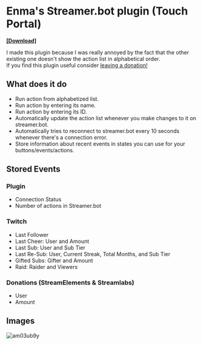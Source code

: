 # Enma's Streamer.bot plugin (Touch Portal)
[**[Download]**](https://github.com/EnmaDarei/tp_streamerbot_plugin/releases/latest)

I made this plugin because I was really annoyed by the fact that the other existing one doesn't show the action list in alphabetical order.<br>
If you find this plugin useful consider [leaving a donation!](https://ko-fi.com/enmadarei)
## What does it do
- Run action from alphabetized list.
- Run action by entering its name.
- Run action by entering its ID.
- Automatically update the action list whenever you make changes to it on streamer.bot.
- Automatically tries to reconnect to streamer.bot every 10 seconds whenever there's a connection error.
- Store information about recent events in states you can use for your buttons/events/actions.
## Stored Events
### Plugin
- Connection Status
- Number of actions in Streamer.bot

### Twitch
- Last Follower
- Last Cheer: User and Amount
- Last Sub: User and Sub Tier
- Last Re-Sub: User, Current Streak, Total Months, and Sub Tier
- Gifted Subs: Gifter and Amount
- Raid: Raider and Viewers

### Donations (StreamElements & Streamlabs)
- User
- Amount

## Images
![am03ub9y](https://user-images.githubusercontent.com/14081432/217958575-96671547-aa45-4445-80a9-9a3ebc9fca81.png)
